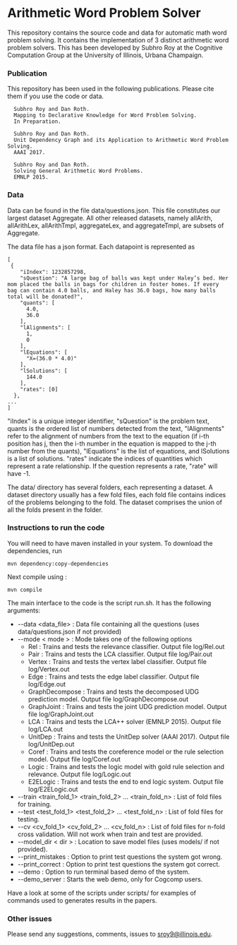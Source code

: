 # Arithmetic Word Problem Solver

This repository contains the source code and data for automatic math
word problem solving. It contains the implementation of 3 distinct
arithmetic word problem solvers. This has been developed by Subhro Roy
at the Cognitive Computation Group at the University of Illinois,
Urbana Champaign.
 
### Publication

This repository has been used in the following publications. Please
cite them if you use the code or data.

~~~~
  Subhro Roy and Dan Roth.  
  Mapping to Declarative Knowledge for Word Problem Solving.  
  In Preparation.
~~~~
~~~~
  Subhro Roy and Dan Roth.  
  Unit Dependency Graph and its Application to Arithmetic Word Problem Solving.  
  AAAI 2017.
~~~~
~~~~
  Subhro Roy and Dan Roth.  
  Solving General Arithmetic Word Problems.  
  EMNLP 2015.
~~~~



### Data

Data can be found in the file data/questions.json. This file
constitutes our largest dataset Aggregate. All other released
datasets, namely allArith, allArithLex, allArithTmpl, aggregateLex,
and aggregateTmpl, are subsets of Aggregate. 

The data file has a json format. Each datapoint is represented as
~~~~
[
 {
    "iIndex": 1232857298,
    "sQuestion": "A large bag of balls was kept under Haley’s bed. Her mom placed the balls in bags for children in foster homes. If every bag can contain 4.0 balls, and Haley has 36.0 bags, how many balls total will be donated?",
    "quants": [
      4.0,
      36.0
    ],
    "lAlignments": [
      1,
      0
    ],
    "lEquations": [
      "X=(36.0 * 4.0)"
    ],
    "lSolutions": [
      144.0
    ],
    "rates": [0]
  },
...
]
~~~~

"iIndex" is a unique integer identifier, "sQuestion" is the problem
text, quants is the ordered list of numbers detected from the text,
"lAlignments" refer to the alignment of numbers from the text to the
equation (if i-th position has j, then the i-th number in the equation
is mapped to the j-th number from the quants), "lEquations" is the
list of equations, and lSolutions is a list of solutions. "rates"
indicate the indices of quantities which represent a rate
relationship. If the question represents a rate, "rate" will have -1.

The data/ directory has several folders, each representing a dataset.
A dataset directory usually has a few fold files, each fold file
contains indices of the problems belonging to the fold. The dataset
comprises the union of all the folds present in the folder.


### Instructions to run the code

You will need to have maven installed in your system. To download the 
dependencies, run

    mvn dependency:copy-dependencies
        
Next compile using : 
    
    mvn compile     

The main interface to the code is the script run.sh. It has the 
following arguments:

* --data <data_file> : Data file containing all the questions (uses data/questions.json if not provided)  
* --mode < mode > : Mode takes one of the following options
    * Rel : Trains and tests the relevance classifier. Output file log/Rel.out
    * Pair : Trains and tests the LCA classifier. Output file log/Pair.out
    * Vertex : Trains and tests the vertex label classifier. Output file log/Vertex.out
    * Edge : Trains and tests the edge label classifier. Output file log/Edge.out
    * GraphDecompose : Trains and tests the decomposed UDG prediction model. Output file log/GraphDecompose.out
    * GraphJoint : Trains and tests the joint UDG prediction model. Output file log/GraphJoint.out
    * LCA : Trains and tests the LCA++ solver (EMNLP 2015). Output file log/LCA.out
    * UnitDep : Trains and tests the UnitDep solver (AAAI 2017). Output file log/UnitDep.out
    * Coref : Trains and tests the coreference model or the rule selection model. Output file log/Coref.out
    * Logic : Trains and tests the logic model with gold rule selection and relevance. Output file log/Logic.out
    * E2ELogic : Trains and tests the end to end logic system. Output file log/E2ELogic.out
* --train <train_fold_1> <train_fold_2> ... <train_fold_n> : List of fold files for training.
* --test <test_fold_1> <test_fold_2> ... <test_fold_n> : List of fold files for testing.
* --cv <cv_fold_1> <cv_fold_2> ... <cv_fold_n> : List of fold files for n-fold cross validation. Will not 
  work when train and test are provided.
* --model_dir < dir > : Location to save model files (uses models/ if not provided).
* --print_mistakes : Option to print test questions the system got wrong.
* --print_correct : Option to print test questions the system got correct.
* --demo : Option to run terminal based demo of the system.
* --demo_server : Starts the web demo, only for Cogcomp users.  

Have a look at some of the scripts under scripts/ for examples of
commands used to generates results in the papers.  

### Other issues
 
Please send any suggestions, comments, issues to sroy9@illinois.edu.





